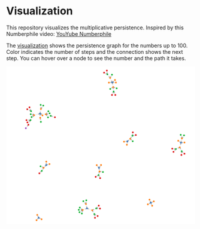# Visualization

This repository visualizes the multiplicative persistence.
Inspired by this Numberphile video: [YouYube Numberphile](https://www.youtube.com/watch?v=Wim9WJeDTHQ&feature=youtu.be&fbclid=IwAR07tiGLYsmdzmFKYFJBKzdVQnYowwfR5VM9eFrJaZhTPEYalMFJvRLIog8) 

The [visualization](https://wikunia.github.io/Persistence/) shows the persistence graph for the numbers up to 100.
Color indicates the number of steps and the connection shows the next step. You can hover over a node to see the number and the path it takes.

![visual](image.png)

